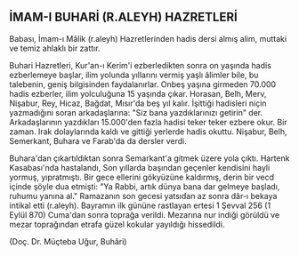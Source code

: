 ## İMAM-I BUHARİ (R.ALEYH) HAZRETLERİ

Babası, İmam-ı Mâlik (r.aleyh) Hazretlerinden hadis dersi almış alim, muttaki ve temiz ahlaklı bir zattır.

Buhari Hazretleri, Kur'an-ı Kerim'i ezberledikten sonra on yaşında hadis ezberlemeye başlar, ilim yolunda yıllarını vermiş yaşlı âlimler bile, bu talebenin, geniş bilgisinden faydalanırlar. Onbeş yaşına girmeden 70.000 hadis ezberler, ilim yolculuğuna 15 yaşında çıkar. Horasan, Belh, Merv, Nişabur, Rey, Hicaz, Bağdat, Mısır'da beş yıl kalır. İşittiği hadisleri niçin yazmadığını soran arkadaşlarına: "Siz bana yazdıklarınızı getirin" der. Arkadaşlarının yazdıkları 15.000'den fazla hadisi teker teker ezbere okur. Bir zaman. Irak dolaylarında kaldı ve gittiği yerlerde hadis okuttu. Nişabur, Belh, Semerkant, Buhara ve Farab'da da dersler verdi.

Buhara'dan çıkartıldıktan sonra Semarkant'a gitmek üzere yola çıktı. Hartenk Kasabası'nda hastalandı, Son yıllarda başından geçenler kendisini hayli yormuş, yıpratmıştı. Bir gece ellerini gökyüzüne kaldırmış, derin bir vecd içinde şöyle dua etmişti: "Ya Rabbi, artık dünya bana dar gelmeye başladı, ruhumu yanına al." Ramazanın son gecesi yatsıdan az sonra dâr-ı bekaya intikal etti (r.aleyh). Bayramın ilk gününe rastlayan ertesi 1 Şevval 256 (1 Eylül 870) Cuma'dan sonra toprağa verildi. Mezarına nur indiği görüldü ve mezar toprağından etrafa güzel kokular yayıldığı hissedildi.

(Doç. Dr. Müçteba Uğur, Buhâri)
